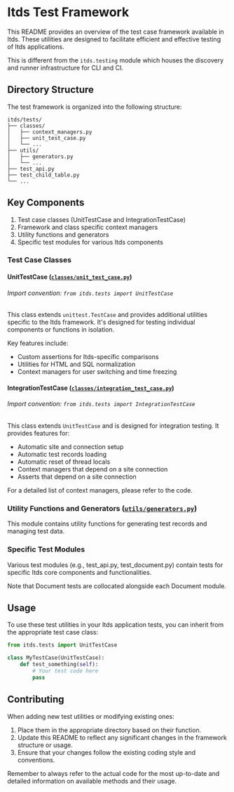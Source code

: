 # Itds Test Framework

This README provides an overview of the test case framework available in Itds. These utilities are designed to facilitate efficient and effective testing of Itds applications.

This is different from the `itds.testing` module which houses the discovery and runner infrastructure for CLI and CI.

## Directory Structure

The test framework is organized into the following structure:

```
itds/tests/
├── classes/
│   ├── context_managers.py
│   ├── unit_test_case.py
│   └── ...
├── utils/
│   ├── generators.py
│   └── ...
├── test_api.py
├── test_child_table.py
└── ...
```

## Key Components

1. Test case classes (UnitTestCase and IntegrationTestCase)
3. Framework and class specific context managers
4. Utility functions and generators
5. Specific test modules for various Itds components

### Test Case Classes

#### UnitTestCase ([`classes/unit_test_case.py`](./classes/unit_test_case.py))

###### Import convention: `from itds.tests import UnitTestCase`

This class extends `unittest.TestCase` and provides additional utilities specific to the Itds framework. It's designed for testing individual components or functions in isolation.

Key features include:
- Custom assertions for Itds-specific comparisons
- Utilities for HTML and SQL normalization
- Context managers for user switching and time freezing

#### IntegrationTestCase ([`classes/integration_test_case.py`](./classes/integration_test_case.py))

###### Import convention: `from itds.tests import IntegrationTestCase`

This class extends `UnitTestCase` and is designed for integration testing. It provides features for:
- Automatic site and connection setup
- Automatic test records loading
- Automatic reset of thread locals
- Context managers that depend on a site connection
- Asserts that depend on a site connection

For a detailed list of context managers, please refer to the code.

### Utility Functions and Generators ([`utils/generators.py`](./utils/generators.py))

This module contains utility functions for generating test records and managing test data.

### Specific Test Modules

Various test modules (e.g., test_api.py, test_document.py) contain tests for specific Itds core components and functionalities.

Note that Document tests are collocated alongside each Document module.

## Usage

To use these test utilities in your Itds application tests, you can inherit from the appropriate test case class:

```python
from itds.tests import UnitTestCase

class MyTestCase(UnitTestCase):
    def test_something(self):
        # Your test code here
        pass
```

## Contributing

When adding new test utilities or modifying existing ones:
1. Place them in the appropriate directory based on their function.
2. Update this README to reflect any significant changes in the framework structure or usage.
3. Ensure that your changes follow the existing coding style and conventions.

Remember to always refer to the actual code for the most up-to-date and detailed information on available methods and their usage.
